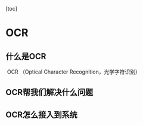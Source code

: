 [toc]

# OCR

## 什么是OCR

​			OCR （Optical Character Recognition，光学字符识别）

## OCR帮我们解决什么问题

## OCR怎么接入到系统